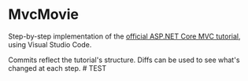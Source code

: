 # MvcMovie

Step-by-step implementation of the [official ASP.NET Core MVC tutorial](https://docs.microsoft.com/en-us/aspnet/core/tutorials/first-mvc-app/start-mvc?view=aspnetcore-5.0&tabs=visual-studio-code), using Visual Studio Code.

Commits reflect the tutorial's structure. Diffs can be used to see what's changed at each step.
#   T E S T  
 